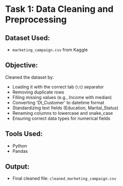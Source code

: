 # Task 1: Data Cleaning and Preprocessing

## Dataset Used:
- `marketing_campaign.csv` from Kaggle

## Objective:
Cleaned the dataset by:
- Loading it with the correct tab (`\t`) separator
- Removing duplicate rows
- Filling missing values (e.g., Income with median)
- Converting 'Dt_Customer' to datetime format
- Standardizing text fields (Education, Marital_Status)
- Renaming columns to lowercase and snake_case
- Ensuring correct data types for numerical fields

## Tools Used:
- Python
- Pandas

## Output:
- Final cleaned file: `cleaned_marketing_campaign.csv`
